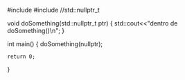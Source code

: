 #include<iostream>
#include <cstddef>//std::nullptr_t

void doSomething(std::nullptr_t ptr)
{
    std::cout<<"dentro de doSomething()\n";
}

int main()
{
    doSomething(nullptr);

    return 0;
}
